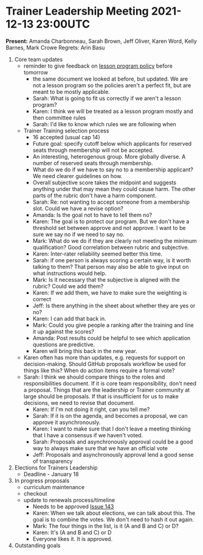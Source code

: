 # Trainer Leadership Meeting 2021-12-13 23:00UTC

**Present:** Amanda Charbonneau, Sarah Brown, Jeff Oliver, Karen Word, Kelly
Barnes, Mark Crowe
Regrets: Arin Basu


1. Core team updates
    - reminder to give feedback on [lesson program policy](https://docs.google.com/document/d/1_qdKvmn9zIBI7spdB-55atCkui13l-NClRl8YbuszNQ/edit?usp=sharing)
    before tomorrow
        - the same document we looked at before, but updated. We are not a
        lesson program so the policies aren't a perfect fit, but are meant to
        be mostly applicable.
        - Sarah: What is going to fit us correctly if we aren't a lesson
        program?
        - Karen: I think we will be treated as a lesson program mostly and then
        committee rules
        - Sarah: I'd like to know which rules we are following when
    - Trainer Training selection process
        - 16 accepted (usual cap 14)
        - Future goal: specify cutoff below which applicants for reserved seats
        through membership will not be accepted.
        - An interesting, heterogenous group. More globally diverse. A number
        of reserved seats through membership.
        - What do we do if we have to say no to a membership applicant? We need
        clearer guidelines on how.
        - Overall subjective score takes the midpoint and suggests anything
        under that may mean they could cause harm. The other parts of the
        rubric don't have a harm component.
        - Sarah: Re: not wanting to accept someone from a membership slot.
        Could we have a revise option?
        - Amanda: Is the goal not to have to tell them no?
        - Karen: The goal is to protect our program. But we don't have a
        threshold set between approve and not approve. I want to be sure we say
        no if we need to say no.
        - Mark: What do we do if they are clearly not meeting the minimum
        qualification? Good correlation between rubric and subjective.
        - Karen: Inter-rater reliability seemed better this time.
        - Sarah: if one person is always scoring a certain way, is it worth
        talking to them? That person may also be able to give input on what
        instructions would help.
        - Mark: Is it necessary that the subjective is aligned with the rubric?
        Could we add them?
        - Karen: If we add them, we have to make sure the weighting is correct
        - Jeff: Is there anything in the sheet about whether they are yes or
        no?
        - Karen: I can add that back in.
        - Mark: Could you give people a ranking after the training and line it
        up against the scores?
        - Amanda: Post results could be helpful to see which application
        questions are predictive.
        - Karen will bring this back in the new year.
    - Karen often has more than updates, e.g. requests for support on
    decision-making. Should GitHub proposals workflow be used for things like
    this? When do action items require a formal vote?
    - Sarah: I think we should compare things to the roles and
        responsibilities document. If it is core team responsibility, don't
        need a proposal. Things that are the leadership or Trainer community at
        large should be proposals. If that is insufficient for us to make
        decisions, we need to revise that document.
        - Karen: If I'm not doing it right, can you tell me?
        - Sarah: If it is on the agenda, and becomes a proposal, we can approve
        it asynchronously.
        - Karen: I want to make sure that I don't leave a meeting thinking that
        I have a consensus if we haven't voted.
        - Sarah: Proposals and asynchronously approval could be a good way to
        always make sure that we have an official vote
        - Jeff: Proposals and asynchronously approval lend a good sense of
        transparency
2. Elections for Trainers Leadership
     - Deadline - January 18
3. In progress proposals
     - curriculum maintenance
     - checkout
     - update to renewals process/timeline
         - Needs to be approved [Issue 143](https://github.com/carpentries/trainers/issues/143)
         - Karen: When we talk about elections, we can talk about this. The
         goal is to combine the votes. We don't need to hash it out again.
         - Mark: The four things in the list, is it (A and B and C) or D?
         - Karen: It's (A and B and C) or D
         - Everyone likes it. It is approved.
4. Outstanding goals
